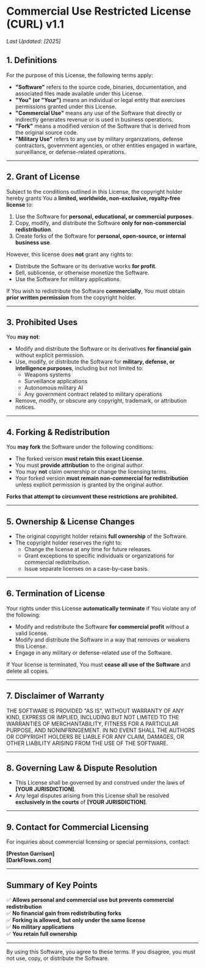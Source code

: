 # **Commercial Use Restricted License (CURL) v1.1**  
_Last Updated: [2025]_  

## **1. Definitions**  
For the purpose of this License, the following terms apply:  

- **"Software"** refers to the source code, binaries, documentation, and associated files made available under this License.  
- **"You" (or "Your")** means an individual or legal entity that exercises permissions granted under this License.  
- **"Commercial Use"** means any use of the Software that directly or indirectly generates revenue or is used in business operations.  
- **"Fork"** means a modified version of the Software that is derived from the original source code.  
- **"Military Use"** refers to any use by military organizations, defense contractors, government agencies, or other entities engaged in warfare, surveillance, or defense-related operations.  

---

## **2. Grant of License**  
Subject to the conditions outlined in this License, the copyright holder hereby grants You a **limited, worldwide, non-exclusive, royalty-free license** to:  

1. Use the Software for **personal, educational, or commercial purposes**.  
2. Copy, modify, and distribute the Software **only for non-commercial redistribution**.  
3. Create forks of the Software for **personal, open-source, or internal business use**.  

However, this license does **not** grant any rights to:  

- Distribute the Software or its derivative works **for profit**.  
- Sell, sublicense, or otherwise monetize the Software.  
- Use the Software for military applications.  

If You wish to redistribute the Software **commercially**, You must obtain **prior written permission** from the copyright holder.  

---

## **3. Prohibited Uses**  
You **may not**:  

- Modify and distribute the Software or its derivatives **for financial gain** without explicit permission.  
- Use, modify, or distribute the Software for **military, defense, or intelligence purposes**, including but not limited to:  
  - Weapons systems  
  - Surveillance applications  
  - Autonomous military AI  
  - Any government contract related to military operations  
- Remove, modify, or obscure any copyright, trademark, or attribution notices.  

---

## **4. Forking & Redistribution**  
You **may fork** the Software under the following conditions:  

- The forked version **must retain this exact License**.  
- You must **provide attribution** to the original author.  
- You may **not** claim ownership or change the licensing terms.  
- Your forked version **must remain non-commercial for redistribution** unless explicit permission is granted by the original author.  

**Forks that attempt to circumvent these restrictions are prohibited.**  

---

## **5. Ownership & License Changes**  
- The original copyright holder retains **full ownership** of the Software.  
- The copyright holder reserves the right to:  
  - Change the license at any time for future releases.  
  - Grant exceptions to specific individuals or organizations for commercial redistribution.  
  - Issue separate licenses on a case-by-case basis.  

---

## **6. Termination of License**  
Your rights under this License **automatically terminate** if You violate any of the following:  
- Modify and redistribute the Software **for commercial profit** without a valid license.  
- Modify and distribute the Software in a way that removes or weakens this License.  
- Engage in any military or defense-related use of the Software.  

If Your license is terminated, You must **cease all use of the Software** and delete all copies.  

---

## **7. Disclaimer of Warranty**  
THE SOFTWARE IS PROVIDED "AS IS", WITHOUT WARRANTY OF ANY KIND, EXPRESS OR IMPLIED, INCLUDING BUT NOT LIMITED TO THE WARRANTIES OF MERCHANTABILITY, FITNESS FOR A PARTICULAR PURPOSE, AND NONINFRINGEMENT. IN NO EVENT SHALL THE AUTHORS OR COPYRIGHT HOLDERS BE LIABLE FOR ANY CLAIM, DAMAGES, OR OTHER LIABILITY ARISING FROM THE USE OF THE SOFTWARE.  

---

## **8. Governing Law & Dispute Resolution**  
- This License shall be governed by and construed under the laws of **[YOUR JURISDICTION]**.  
- Any legal disputes arising from this License shall be resolved **exclusively in the courts** of **[YOUR JURISDICTION]**.  

---

## **9. Contact for Commercial Licensing**  
For inquiries about commercial licensing or special permissions, contact:  

**[Preston Garrison]**  
**[DarkFlows.com]**  

---

## **Summary of Key Points**  
✅ **Allows personal and commercial use but prevents commercial redistribution**  
✅ **No financial gain from redistributing forks**  
✅ **Forking is allowed, but only under the same license**  
✅ **No military applications**  
✅ **You retain full ownership**  

---

By using this Software, you agree to these terms. If you disagree, you must not use, copy, or distribute the Software.

